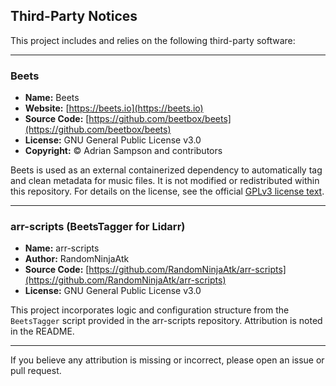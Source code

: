 ## Third-Party Notices

This project includes and relies on the following third-party software:

---

### Beets

- **Name:** Beets
- **Website:** [https://beets.io](https://beets.io)
- **Source Code:** [https://github.com/beetbox/beets](https://github.com/beetbox/beets)
- **License:** GNU General Public License v3.0
- **Copyright:** © Adrian Sampson and contributors

Beets is used as an external containerized dependency to automatically tag and clean metadata for music files. It is not modified or redistributed within this repository. For details on the license, see the official [GPLv3 license text](https://www.gnu.org/licenses/gpl-3.0.html).

---

### arr-scripts (BeetsTagger for Lidarr)

- **Name:** arr-scripts
- **Author:** RandomNinjaAtk
- **Source Code:** [https://github.com/RandomNinjaAtk/arr-scripts](https://github.com/RandomNinjaAtk/arr-scripts)
- **License:** GNU General Public License v3.0

This project incorporates logic and configuration structure from the `BeetsTagger` script provided in the arr-scripts repository. Attribution is noted in the README.

---

If you believe any attribution is missing or incorrect, please open an issue or pull request.

